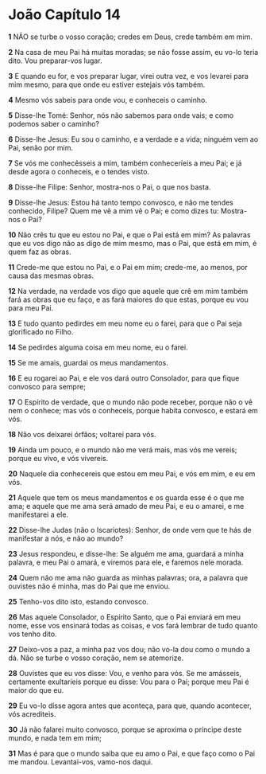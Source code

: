 # João Capítulo 14

**1** 	NÃO se turbe o vosso coração; credes em Deus, crede também em mim.

**2** 	Na casa de meu Pai há muitas moradas; se não fosse assim, eu vo-lo teria dito. Vou preparar-vos lugar.

**3** 	E quando eu for, e vos preparar lugar, virei outra vez, e vos levarei para mim mesmo, para que onde eu estiver estejais vós também.

**4** 	Mesmo vós sabeis para onde vou, e conheceis o caminho.

**5** 	Disse-lhe Tomé: Senhor, nós não sabemos para onde vais; e como podemos saber o caminho?

**6** 	Disse-lhe Jesus: Eu sou o caminho, e a verdade e a vida; ninguém vem ao Pai, senão por mim.

**7** 	Se vós me conhecêsseis a mim, também conheceríeis a meu Pai; e já desde agora o conheceis, e o tendes visto.

**8** 	Disse-lhe Filipe: Senhor, mostra-nos o Pai, o que nos basta.

**9** 	Disse-lhe Jesus: Estou há tanto tempo convosco, e não me tendes conhecido, Filipe? Quem me vê a mim vê o Pai; e como dizes tu: Mostra-nos o Pai?

**10** 	Não crês tu que eu estou no Pai, e que o Pai está em mim? As palavras que eu vos digo não as digo de mim mesmo, mas o Pai, que está em mim, é quem faz as obras.

**11** 	Crede-me que estou no Pai, e o Pai em mim; crede-me, ao menos, por causa das mesmas obras.

**12** 	Na verdade, na verdade vos digo que aquele que crê em mim também fará as obras que eu faço, e as fará maiores do que estas, porque eu vou para meu Pai.

**13** 	E tudo quanto pedirdes em meu nome eu o farei, para que o Pai seja glorificado no Filho.

**14** 	Se pedirdes alguma coisa em meu nome, eu o farei.

**15** 	Se me amais, guardai os meus mandamentos.

**16** 	E eu rogarei ao Pai, e ele vos dará outro Consolador, para que fique convosco para sempre;

**17** 	O Espírito de verdade, que o mundo não pode receber, porque não o vê nem o conhece; mas vós o conheceis, porque habita convosco, e estará em vós.

**18** 	Não vos deixarei órfãos; voltarei para vós.

**19** 	Ainda um pouco, e o mundo não me verá mais, mas vós me vereis; porque eu vivo, e vós vivereis.

**20** 	Naquele dia conhecereis que estou em meu Pai, e vós em mim, e eu em vós.

**21** 	Aquele que tem os meus mandamentos e os guarda esse é o que me ama; e aquele que me ama será amado de meu Pai, e eu o amarei, e me manifestarei a ele.

**22** 	Disse-lhe Judas (não o Iscariotes): Senhor, de onde vem que te hás de manifestar a nós, e não ao mundo?

**23** 	Jesus respondeu, e disse-lhe: Se alguém me ama, guardará a minha palavra, e meu Pai o amará, e viremos para ele, e faremos nele morada.

**24** 	Quem não me ama não guarda as minhas palavras; ora, a palavra que ouvistes não é minha, mas do Pai que me enviou.

**25** 	Tenho-vos dito isto, estando convosco.

**26** 	Mas aquele Consolador, o Espírito Santo, que o Pai enviará em meu nome, esse vos ensinará todas as coisas, e vos fará lembrar de tudo quanto vos tenho dito.

**27** 	Deixo-vos a paz, a minha paz vos dou; não vo-la dou como o mundo a dá. Não se turbe o vosso coração, nem se atemorize.

**28** 	Ouvistes que eu vos disse: Vou, e venho para vós. Se me amásseis, certamente exultaríeis porque eu disse: Vou para o Pai; porque meu Pai é maior do que eu.

**29** 	Eu vo-lo disse agora antes que aconteça, para que, quando acontecer, vós acrediteis.

**30** 	Já não falarei muito convosco, porque se aproxima o príncipe deste mundo, e nada tem em mim;

**31** 	Mas é para que o mundo saiba que eu amo o Pai, e que faço como o Pai me mandou. Levantai-vos, vamo-nos daqui.

